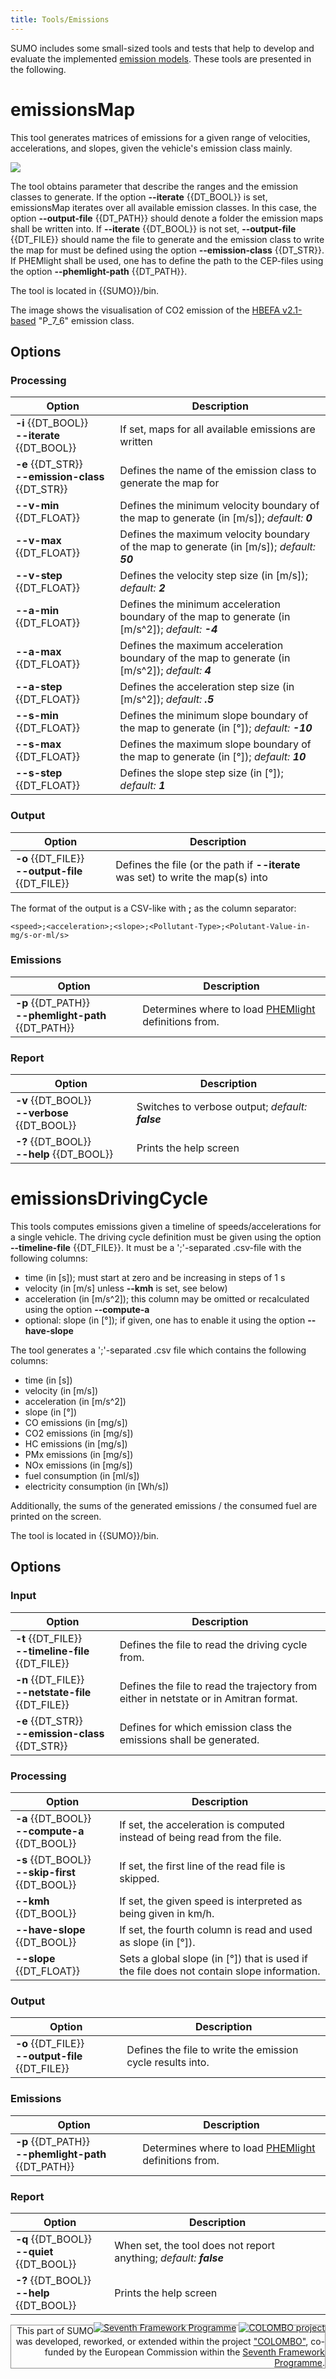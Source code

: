```yaml
---
title: Tools/Emissions
---
```


SUMO includes some small-sized tools and tests that help to develop and
evaluate the implemented [emission
models](../Topics/Environmental_Issues.md#models). These tools are
presented in the following.

# emissionsMap

This tool generates matrices of emissions for a given range of
velocities, accelerations, and slopes, given the vehicle's emission
class mainly.

![](../images/P_7_6_CO2.png)

The tool obtains parameter that describe the ranges and the emission classes to generate. If the option **--iterate** {{DT_BOOL}} is set, emissionsMap iterates over all available emission classes. In this case, the option **--output-file** {{DT_PATH}} should denote a folder the emission maps shall be written into. If **--iterate** {{DT_BOOL}} is not set, **--output-file** {{DT_FILE}} should name the file to generate and the emission class to write the map for must be defined using the option **--emission-class** {{DT_STR}}. If PHEMlight shall be used, one has to define the path to the CEP-files using the option **--phemlight-path** {{DT_PATH}}.

The tool is located in {{SUMO}}/bin.

The image shows the visualisation of CO2 emission of the [HBEFA v2.1-based](../Models/Emissions/HBEFA-based.md) "P_7_6" emission class. 


## Options

### Processing

| Option                                   | Description                                                                                |
|------------------------------------------|--------------------------------------------------------------------------------------------|
| **-i** {{DT_BOOL}}<br>**--iterate** {{DT_BOOL}}            | If set, maps for all available emissions are written                                       |
| **-e** {{DT_STR}}<br>**--emission-class** {{DT_STR}} | Defines the name of the emission class to generate the map for                             |
| **--v-min** {{DT_FLOAT}}                          | Defines the minimum velocity boundary of the map to generate (in [m/s]); *default: **0***        |
| **--v-max** {{DT_FLOAT}}                          | Defines the maximum velocity boundary of the map to generate (in [m/s]); *default: **50***       |
| **--v-step** {{DT_FLOAT}}                         | Defines the velocity step size (in [m/s]); *default: **2***                                      |
| **--a-min** {{DT_FLOAT}}                          | Defines the minimum acceleration boundary of the map to generate (in [m/s^2]); *default: **-4*** |
| **--a-max** {{DT_FLOAT}}                          | Defines the maximum acceleration boundary of the map to generate (in [m/s^2]); *default: **4***  |
| **--a-step** {{DT_FLOAT}}                         | Defines the acceleration step size (in [m/s^2]); *default: **.5***                               |
| **--s-min** {{DT_FLOAT}}                          | Defines the minimum slope boundary of the map to generate (in [°]); *default: **-10***           |
| **--s-max** {{DT_FLOAT}}                          | Defines the maximum slope boundary of the map to generate (in [°]); *default: **10***            |
| **--s-step** {{DT_FLOAT}}                         | Defines the slope step size (in [°]); *default: **1***                                           |

### Output

| Option                            | Description                                                                  |
|-----------------------------------|------------------------------------------------------------------------------|
| **-o** {{DT_FILE}}<br>**--output-file** {{DT_FILE}} | Defines the file (or the path if **--iterate** was set) to write the map(s) into |

The format of the output is a CSV-like with **;** as the column
separator:

```
<speed>;<acceleration>;<slope>;<Pollutant-Type>;<Polutant-Value-in-mg/s-or-ml/s>
```

### Emissions

| Option                               | Description                                          |
|--------------------------------------|------------------------------------------------------|
| **-p** {{DT_PATH}}<br>**--phemlight-path** {{DT_PATH}} | Determines where to load [PHEMlight](../Models/Emissions/PHEMlight.md) definitions from. |

### Report

| Option                        | Description                                |
|-------------------------------|--------------------------------------------|
| **-v** {{DT_BOOL}}<br>**--verbose** {{DT_BOOL}} | Switches to verbose output; *default: **false*** |
| **-?** {{DT_BOOL}}<br>**--help** {{DT_BOOL}}    | Prints the help screen                     |

# emissionsDrivingCycle

This tools computes emissions given a timeline of speeds/accelerations
for a single vehicle. The driving cycle definition must be given using
the option **--timeline-file** {{DT_FILE}}. It must be a ';'-separated .csv-file with the following
columns:

- time (in \[s\]); must start at zero and be increasing in steps of 1
  s
- velocity (in \[m/s\] unless **--kmh** is set, see below)
- acceleration (in \[m/s^2\]); this column may be omitted or
  recalculated using the option **--compute-a**
- optional: slope (in \[°\]); if given, one has to enable it using the
  option **--have-slope**

The tool generates a ';'-separated .csv file which contains the
following columns:

- time (in \[s\])
- velocity (in \[m/s\])
- acceleration (in \[m/s^2\])
- slope (in \[°\])
- CO emissions (in \[mg/s\])
- CO2 emissions (in \[mg/s\])
- HC emissions (in \[mg/s\])
- PMx emissions (in \[mg/s\])
- NOx emissions (in \[mg/s\])
- fuel consumption (in \[ml/s\])
- electricity consumption (in \[Wh/s\])

Additionally, the sums of the generated emissions / the consumed fuel
are printed on the screen.

The tool is located in {{SUMO}}/bin.

## Options

### Input

| Option                                   | Description                                                                           |
|------------------------------------------|---------------------------------------------------------------------------------------|
| **-t** {{DT_FILE}}<br>**--timeline-file** {{DT_FILE}}      | Defines the file to read the driving cycle from.                                      |
| **-n** {{DT_FILE}}<br>**--netstate-file** {{DT_FILE}}      | Defines the file to read the trajectory from either in netstate or in Amitran format. |
| **-e** {{DT_STR}}<br>**--emission-class** {{DT_STR}} | Defines for which emission class the emissions shall be generated.                    |

### Processing

| Option                           | Description                                                                               |
|----------------------------------|-------------------------------------------------------------------------------------------|
| **-a** {{DT_BOOL}}<br>**--compute-a** {{DT_BOOL}}  | If set, the acceleration is computed instead of being read from the file.                 |
| **-s** {{DT_BOOL}}<br>**--skip-first** {{DT_BOOL}} | If set, the first line of the read file is skipped.                                       |
| **--kmh** {{DT_BOOL}}                     | If set, the given speed is interpreted as being given in km/h.                            |
| **--have-slope** {{DT_BOOL}}              | If set, the fourth column is read and used as slope (in [°]).                             |
| **--slope** {{DT_FLOAT}}                  | Sets a global slope (in [°]) that is used if the file does not contain slope information. |

### Output

| Option                            | Description                                                |
|-----------------------------------|------------------------------------------------------------|
| **-o** {{DT_FILE}}<br>**--output-file** {{DT_FILE}} | Defines the file to write the emission cycle results into. |

### Emissions

| Option                               | Description                                          |
|--------------------------------------|------------------------------------------------------|
| **-p** {{DT_PATH}}<br>**--phemlight-path** {{DT_PATH}} | Determines where to load [PHEMlight](../Models/Emissions/PHEMlight.md) definitions from. |

### Report

| Option                      | Description                                                 |
|-----------------------------|-------------------------------------------------------------|
| **-q** {{DT_BOOL}}<br>**--quiet** {{DT_BOOL}} | When set, the tool does not report anything; *default: **false*** |
| **-?** {{DT_BOOL}}<br>**--help** {{DT_BOOL}}  | Prints the help screen                                      |

<div style="border:1px solid #909090; min-height: 35px;" align="right">
<span style="float: right; margin-top: -5px;"><a href="https://wayback.archive-it.org/12090/20191127213419/https:/ec.europa.eu/research/fp7/index_en.cfm"><img src="../images/FP7-small.gif" alt="Seventh Framework Programme"></a>
<a href="https://verkehrsforschung.dlr.de/en/projects/colombo"><img src="../images/COLOMBO-small.png" alt="COLOMBO project"></a></span>
<span style="">This part of SUMO was developed, reworked, or extended within the project 
<a href="https://verkehrsforschung.dlr.de/en/projects/colombo">"COLOMBO"</a>, co-funded by the European Commission within the <a href="https://wayback.archive-it.org/12090/20191127213419/https:/ec.europa.eu/research/fp7/index_en.cfm">Seventh Framework Programme</a>.</span></div>